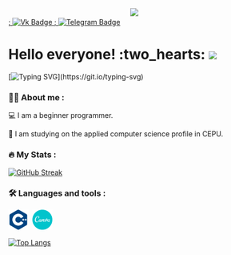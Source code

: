 <div id="header" align="center">
<img src="https://camo.githubusercontent.com/9cb92ab3e52ac66d4c34192125aa4449b993b898a6778c560db7dbc451e3bb17/68747470733a2f2f63646e34352e706963736172742e636f6d2f3137363931343234363030313230312e676966"; width="500"/>
</div>
<div id="badges">
<a href="https://vk.com/andwho.isit">;
<img src="https://img.shields.io/badge/Vk-blue?style=for-the-badge&logo=vk&logoColor=white"; alt="Vk Badge"/>
</a>
<a href="https://t.me/ssscolo">;
<img src="https://img.shields.io/badge/Telegram-black?style=for-the-badge&logo=telegram&logoColor=white"; alt="Telegram Badge"/>
</a>
</div>
<h1>
Hello everyone!
  :two_hearts:
<img src="https://i.giphy.com/media/v1.Y2lkPTc5MGI3NjExOGp4azY0N2Y1czB1NmtwZ2hvdjVmaGs5a3I3c3dwb3h0dG9sM2F5byZlcD12MV9pbnRlcm5hbF9naWZfYnlfaWQmY3Q9Zw/LHZyixOnHwDDy/giphy.gif"; width="30px"/>
</h1>

[![Typing SVG](https://readme-typing-svg.demolab.com?font=Nerko+One&size=49&pause=1000&color=F78989&background=FFFFFF00&width=435&lines=Welcome+to+my+page+!)](https://git.io/typing-svg)
### :woman_technologist: About me :

:computer: I am a beginner programmer. 


:briefcase: I am studying on the applied computer science profile in CEPU.

### :fire: My Stats :
[![GitHub Streak](http://github-readme-streak-stats.herokuapp.com?user=Myawka&theme=dark&background=000000)](https://git.io/streak-stats)



### :hammer_and_wrench: Languages and tools :
<div>
<img src="https://github.com/devicons/devicon/blob/master/icons/cplusplus/cplusplus-plain.svg"; title="C++" alt="C++" width="40" height="40"/>&nbsp;
<img src="https://github.com/devicons/devicon/blob/master/icons/canva/canva-original.svg"; title="Canva" alt="Canva" width="40" height="40"/>&nbsp;
</div>

[![Top Langs](https://github-readme-stats.vercel.app/api/top-langs/?username=Myawka)](https://github.com/anuraghazra/github-readme-stats)
